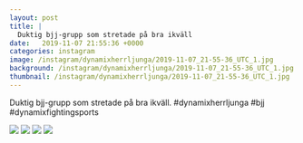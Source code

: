 ```yaml
---
layout: post
title: |
  Duktig bjj-grupp som stretade på bra ikväll
date:   2019-11-07 21:55:36 +0000
categories: instagram
image: /instagram/dynamixherrljunga/2019-11-07_21-55-36_UTC_1.jpg
background: /instagram/dynamixherrljunga/2019-11-07_21-55-36_UTC_1.jpg
thumbnail: /instagram/dynamixherrljunga/2019-11-07_21-55-36_UTC_1.jpg
---
```

Duktig bjj-grupp som stretade på bra ikväll. #dynamixherrljunga #bjj #dynamixfightingsports



<img src='/www-dynamix-herrljunga/instagram/dynamixherrljunga/2019-11-07_21-55-36_UTC_1.jpg' class='img-fluid' />


<img src='/www-dynamix-herrljunga/instagram/dynamixherrljunga/2019-11-07_21-55-36_UTC_2.jpg' class='img-fluid' />


<img src='/www-dynamix-herrljunga/instagram/dynamixherrljunga/2019-11-07_21-55-36_UTC_3.jpg' class='img-fluid' />


<img src='/www-dynamix-herrljunga/instagram/dynamixherrljunga/2019-11-07_21-55-36_UTC_4.jpg' class='img-fluid' />
